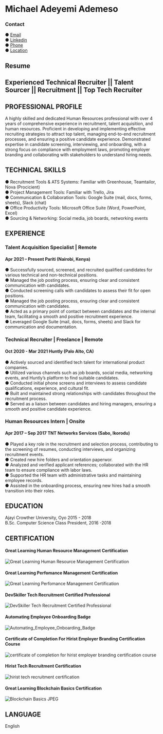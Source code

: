 # Michael Adeyemi Ademeso
### Contact
● [Email](ademesomichael2@gmail.com)</br>
● [Linkedin](https://www.linkedin.com/in/michael-ademeso/)</br>
● [Phone](+2349123559437)</br>
● [Location](Lagos)

## Resume

## Experienced Technical Recruiter || Talent Sourcer || Recruitment || Top Tech Recruiter

## PROFESSIONAL PROFILE
A highly skilled and dedicated Human Resources professional with over 4 years of comprehensive experience in recruitment, talent acquisition, and human resources. Proficient in developing and implementing effective recruiting strategies to attract top talent, managing end-to-end recruitment processes, and ensuring a positive candidate experience. Demonstrated expertise in candidate screening, interviewing, and onboarding, with a strong focus on compliance with employment laws, promoting employer branding and collaborating with stakeholders to understand hiring needs.

## TECHNICAL SKILLS
● Recruitment Tools & ATS Systems: Familiar with Greenhouse, Teamtailor, Nova (Procicient)</br>
● Project Management Tools: Familiar with Trello, Jira</br>
● Communication & Collaboration Tools: Google Suite (mail, docs, forms, sheets), Slack (chat)</br>
● Office Productivity Tools: Microsoft Office Suite (Word, PowerPoint, Excel)</br>
● Sourcing & Networking: Social media, job boards, networking events</br>

## EXPERIENCE

### Talent Acquisition Specialist | Remote
#### Apr 2021 – Present Pariti (Nairobi, Kenya)
● Successfully sourced, screened, and recruited qualified candidates for various technical and non-technical positions.</br>
● Managed the job posting process, ensuring clear and consistent communication with candidates.</br>
● Conducted screening calls with candidates to assess their fit for open positions.</br>
● Managed the job posting process, ensuring clear and consistent communication with candidates.</br>
● Acted as a primary point of contact between candidates and the internal team, facilitating a smooth and positive
  recruitment experience.</br>
● Leveraged Google Suite (mail, docs, forms, sheets) and Slack for communication and documentation.

### Technical Recruiter | Freelance | Remote
#### Oct 2020 - Mar 2021 Huntly (Palo Alto, CA)
● Actively sourced and identified tech talent for international product companies.</br>
● Utilized various channels such as job boards, social media, networking events, and Huntly’s platform to find suitable
  candidates.</br>
● Conducted initial phone screens and interviews to assess candidate qualifications, experience, and cultural fit.</br>
● Built and maintained strong relationships with candidates throughout the recruitment process.</br>
● Served as a liaison between candidates and hiring managers, ensuring a smooth and positive candidate experience.

### Human Resources Intern | Onsite
#### Apr 2017 – Sep 2017 TNT Networks Services (Sabo, Ikorodu)
● Played a key role in the recruitment and selection process, contributing to the screening of resumes, conducting
  interviews, and organizing recruitment events.</br>
● Created new hire folders and orientation paperwor.</br>
● Analyzed and verified applicant references; collaborated with the HR team to ensure compliance with labor laws.</br>
● Supported the HR team with administrative tasks and maintaining employee records.</br>
● Assisted in the onboarding process, ensuring new hires had a smooth transition into their roles.
  
## EDUCATION
Ajayi Crowther University, Oyo             2015 - 2018</br>
B.Sc. Computer Science
Class President, 2016 -2018

## CERTIFICATION
#### Great Learning Human Resource Management Certification
![Great Learning Human Resource Management Certification](/Certifications/Human_Resource_Management.png)
#### Great Learning Perfomance Management Certification
![Great Learning Perfomance Management Certification](/Certifications/Performance_Management.png)
#### DevSkiller Tech Recruitment Certified Professional
![DevSkiller Tech Recruitment Certified Professional](/Certifications/Tech_Recruitment_Badge.png)
#### Automating Employee Onboarding Badge
![Automating_Employee_Onboarding_Badge](/Certifications/Airslate.jpeg)
#### Certificate of Completion For Hirist Employer Branding Certification Course
![certificate of completion for hirist employer branding certification course](/Certifications/Hirist_employer_branding.jpeg)
#### Hirist Tech Recruitment Certification
![hirist tech recruitment certification](/Certifications/Hirist_tech_recruiter.jpeg)
#### Great Learning Blockchain Basics Certification
![Blockchain Basics JPEG](https://github.com/user-attachments/assets/02c9683a-af32-405d-adaf-380ee79ac4c9)


## LANGUAGE
English
